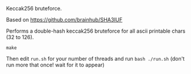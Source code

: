 Keccak256 bruteforce.

Based on https://github.com/brainhub/SHA3IUF

Performs a double-hash keccak256 bruteforce for all ascii printable chars (32 to 126).

`make`

Then edit `run.sh` for your number of threads and run `bash ./run.sh` (don't run more that once! wait for it to appear)
